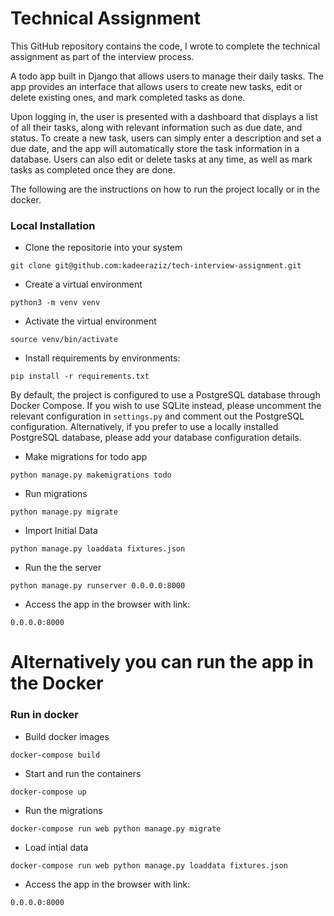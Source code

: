 # Technical Assignment
This GitHub repository contains the code, I wrote to complete the technical assignment as part of the interview process.

A todo app built in Django that allows users to manage their daily tasks. The app provides an interface that allows users to create new tasks, edit or delete existing ones, and mark completed tasks as done.

Upon logging in, the user is presented with a dashboard that displays a list of all their tasks, along with relevant information such as due date, and status. To create a new task, users can simply enter a description and set a due date, and the app will automatically store the task information in a database. Users can also edit or delete tasks at any time, as well as mark tasks as completed once they are done.

The following are the instructions on how to run the project locally or in the docker. 


### Local Installation

- Clone the repositorie into your system

```
git clone git@github.com:kadeeraziz/tech-interview-assignment.git
```

- Create a virtual environment

```
python3 -m venv venv
```

- Activate the virtual environment


```
source venv/bin/activate
```


- Install requirements by environments:


```
pip install -r requirements.txt
```

By default, the project is configured to use a PostgreSQL database through Docker Compose. If you wish to use SQLite instead, please uncomment the relevant configuration in `settings.py` and comment out the PostgreSQL configuration. Alternatively, if you prefer to use a locally installed PostgreSQL database, please add your database configuration details.

- Make migrations for todo app

```
python manage.py makemigrations todo
```

- Run migrations

```
python manage.py migrate
```

- Import Initial Data

```
python manage.py loaddata fixtures.json
```

- Run the the server


```
python manage.py runserver 0.0.0.0:8000
```


- Access the app in the browser with link:

```
0.0.0.0:8000
```


# Alternatively you can run the app in the Docker


### Run in docker
- Build docker images
```
docker-compose build
````

- Start and run the containers

```
docker-compose up
```

- Run the migrations

```
docker-compose run web python manage.py migrate
```

- Load intial data

```
docker-compose run web python manage.py loaddata fixtures.json
```

- Access the app in the browser with link:

```
0.0.0.0:8000
```